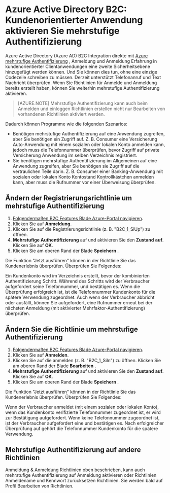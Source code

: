 <properties
    pageTitle="Azure Active Directory B2C: Mehrstufige Authentifizierung | Microsoft Azure"
    description="Mehrstufige Authentifizierung in Azure Active Directory B2C gesichert kundenorientierter Applikationen aktivieren"
    services="active-directory-b2c"
    documentationCenter=""
    authors="swkrish"
    manager="msmbaldwin"
    editor="bryanla"/>

<tags
    ms.service="active-directory-b2c"
    ms.workload="identity"
    ms.tgt_pltfrm="na"
    ms.devlang="na"
    ms.topic="article"
    ms.date="07/24/2016"
    ms.author="swkrish"/>

# <a name="azure-active-directory-b2c-enable-multi-factor-authentication-in-your-consumer-facing-applications"></a>Azure Active Directory B2C: Kundenorientierter Anwendung aktivieren Sie mehrstufige Authentifizierung

Azure Active Directory (Azure AD) B2C Integration direkte mit [Azure mehrstufige Authentifizierung](../multi-factor-authentication/multi-factor-authentication.md) , Anmeldung und Anmeldung Erfahrung in kundenorientierter Clientanwendungen eine zweite Sicherheitsebene hinzugefügt werden können. Und Sie können dies tun, ohne eine einzige Codezeile schreiben zu müssen. Derzeit unterstützt Telefonanruf und Text Nachricht überprüfen. Wenn Sie Richtlinien für Anmelde und Anmeldung bereits erstellt haben, können Sie weiterhin mehrstufige Authentifizierung aktivieren.

> [AZURE.NOTE]
Mehrstufige Authentifizierung kann auch beim Anmelden und einloggen Richtlinien erstellen nicht nur Bearbeiten von vorhandenen Richtlinien aktiviert werden.

Dadurch können Programme wie die folgenden Szenarios:

- Benötigen mehrstufige Authentifizierung auf eine Anwendung zugreifen, aber Sie benötigen ein Zugriff auf. Z. B. Consumer eine Versicherung Auto-Anwendung mit einem sozialen oder lokalen Konto anmelden kann, jedoch muss die Telefonnummer überprüfen, bevor Zugriff auf private Versicherung Anwendung im selben Verzeichnis registriert.
- Sie benötigen mehrstufige Authentifizierung im Allgemeinen auf eine Anwendung zugreifen, aber Sie benötigen sie Zugriff auf die vertraulichen Teile darin. Z. B. Consumer einer Banking-Anwendung mit sozialen oder lokalen Konto Kontostand Kontrollkästchen anmelden kann, aber muss die Rufnummer vor einer Überweisung überprüfen.

## <a name="modify-your-sign-up-policy-to-enable-multi-factor-authentication"></a>Ändern der Registrierungsrichtlinie um mehrstufige Authentifizierung

1. [Folgendermaßen B2C Features Blade Azure-Portal navigieren](active-directory-b2c-app-registration.md#navigate-to-the-b2c-features-blade).
2. Klicken Sie auf **Anmeldung**.
3. Klicken Sie auf die Registrierungsrichtlinie (z. B. "B2C_1_SiUp") zu öffnen.
4. **Mehrstufige Authentifizierung** auf und aktivieren Sie den **Zustand** **auf**. Klicken Sie auf **OK**.
5. Klicken Sie am oberen Rand der Blade **Speichern** .

Die Funktion "Jetzt ausführen" können in der Richtlinie Sie das Kundenerlebnis überprüfen. Überprüfen Sie Folgendes:

Ein Kundenkonto wird im Verzeichnis erstellt, bevor der kombinierten Authentifizierung Schritt. Während des Schritts wird der Verbraucher aufgefordert seine Telefonnummer, und bestätigen es. Wenn die Überprüfung erfolgreich ist, ist die Telefonnummer Kundenkonto für die spätere Verwendung zugeordnet. Auch wenn der Verbraucher abbricht oder ausfällt, können Sie aufgefordert, eine Rufnummer erneut bei der nächsten Anmeldung (mit aktivierter Mehrfaktor-Authentifizierung) überprüfen.

## <a name="modify-your-sign-in-policy-to-enable-multi-factor-authentication"></a>Ändern Sie die Richtlinie um mehrstufige Authentifizierung

1. [Folgendermaßen B2C Features Blade Azure-Portal navigieren](active-directory-b2c-app-registration.md#navigate-to-the-b2c-features-blade).
2. Klicken Sie auf **Anmelden**.
3. Klicken Sie auf die anmelden (z. B. "B2C_1_SiIn") zu öffnen. Klicken Sie am oberen Rand der Blade **Bearbeiten** .
4. **Mehrstufige Authentifizierung** auf und aktivieren Sie den **Zustand** **auf**. Klicken Sie auf **OK**.
5. Klicken Sie am oberen Rand der Blade **Speichern** .

Die Funktion "Jetzt ausführen" können in der Richtlinie Sie das Kundenerlebnis überprüfen. Überprüfen Sie Folgendes:

Wenn der Verbraucher anmeldet (mit einem sozialen oder lokalen Konto), wenn das Kundenkonto verifizierte Telefonnummer zugeordnet ist, er wird zur Bestätigung aufgefordert. Wenn keine Telefonnummer zugeordnet ist, ist der Verbraucher aufgefordert eine und bestätigen es. Nach erfolgreicher Überprüfung auf gehört die Telefonnummer Kundenkonto für die spätere Verwendung.

## <a name="multi-factor-authentication-on-other-policies"></a>Mehrstufige Authentifizierung auf andere Richtlinien

Anmeldung & Anmeldung Richtlinien oben beschrieben, kann auch mehrstufige Authentifizierung auf Anmeldung aktivieren oder Richtlinien Anmeldename und Kennwort zurücksetzen Richtlinien. Sie werden bald auf Profil Bearbeiten von Richtlinien.
